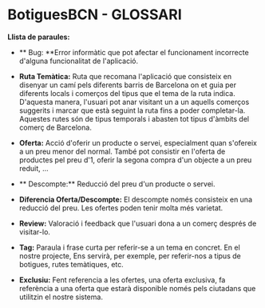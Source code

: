 # BotiguesBCN - GLOSSARI #

**Llista de paraules:**

- ** Bug: **Error informàtic que pot afectar el funcionament incorrecte d'alguna funcionalitat  de l'aplicació.

- **Ruta Temàtica:** Ruta que recomana l'aplicació que consisteix en disenyar un camí pels diferents barris de Barcelona on et guia per diferents locals i comerços del tipus que el tema de la ruta indica. D'aquesta manera, l'usuari pot anar visitant un a un aquells comerços suggerits i marcar que està seguint la ruta fins a poder completar-la. Aquestes rutes són de tipus temporals i abasten tot tipus d'àmbits del comerç de Barcelona.

- **Oferta:** Acció d'oferir un producte o servei, especialment quan s'ofereix a un preu menor del normal. També pot consistir en l'oferta de productes pel preu d'1, oferir la segona compra d'un objecte a un preu reduit, ...

- ** Descompte:** Reducció del preu d'un producte o servei.

- **Diferencia Oferta/Descompte:** El descompte només consisteix en una reducció del preu. Les ofertes poden tenir molta més varietat.

- **Review:** Valoració i feedback que l'usuari dona a un comerç després de visitar-lo.

- **Tag:** Paraula i frase curta per referir-se a un tema en concret. En el nostre projecte, Ens servirà, per exemple, per referir-nos a tipus de botigues, rutes temàtiques, etc.

- **Exclusiu:** Fent referencia a les ofertes, una oferta exclusiva, fa referència a una oferta que estarà disponible només pels ciutadans que utilitzin el nostre sistema.

